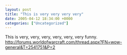 ```yaml
---
layout: post
title: "This is very very very very"
date: 2005-04-12 18:34:00 +0000
categories: ["Uncategorized"]
---
```


This is very, very, very, very, very, very funny. http://forums.worldofwarcraft.com/thread.aspx?FN=wow-general&T=2541751&P=2